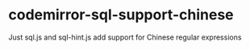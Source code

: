 # codemirror-sql-support-chinese
Just sql.js and sql-hint.js add support for Chinese regular expressions
